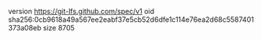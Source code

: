 version https://git-lfs.github.com/spec/v1
oid sha256:0cb9618a49a567ee2eabf37e5cb52d6dfe1c114e76ea2d68c5587401373a08eb
size 8705

